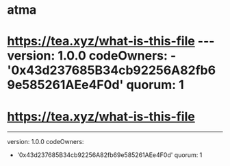 # atma
# https://tea.xyz/what-is-this-file --- version: 1.0.0 codeOwners:   - '0x43d237685B34cb92256A82fb69e585261AEe4F0d' quorum: 1
# https://tea.xyz/what-is-this-file
---
version: 1.0.0
codeOwners:
  - '0x43d237685B34cb92256A82fb69e585261AEe4F0d'
quorum: 1
